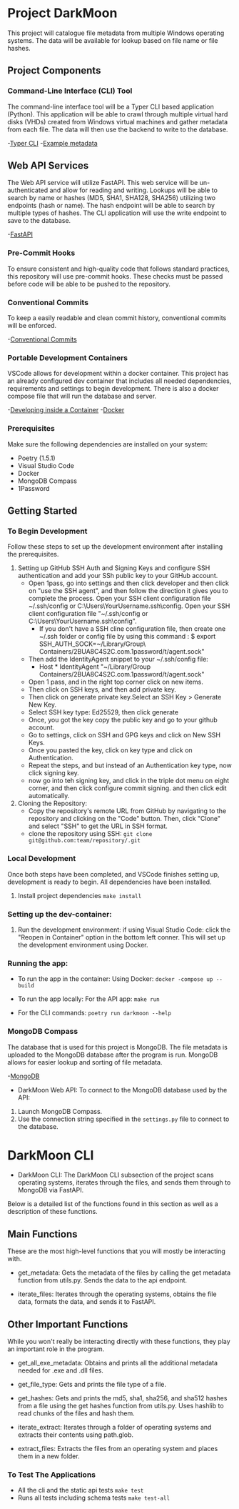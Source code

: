 # Project DarkMoon

This project will catalogue file metadata from multiple Windows operating systems. The data will be available for lookup based on file name or file hashes.

## Project Components

### Command-Line Interface (CLI) Tool

The command-line interface tool will be a Typer CLI based application (Python). This application will be able to crawl through multiple virtual hard disks (VHDs) created from Windows virtual machines and gather metadata from each file. The data will then use the backend to write to the database.

-[Typer CLI](https://typer.tiangolo.com) -[Example metadata](https://www.virustotal.com/gui/file/79bd6ba26c844639a596241f6a92fb453409738998ca60b79718534f3b0f9e65/details)

## Web API Services
The Web API service will utilize FastAPI. This web service will be un-authenticated and allow for reading and writing. Lookups will be able to search by name or hashes (MD5, SHA1, SHA128, SHA256) utilizing two endpoints (hash or name). The hash endpoint will be able to search by multiple types of hashes. The CLI application will use the write endpoint to save to the database.

-[FastAPI](https://fastapi.tiangolo.com)
### Pre-Commit Hooks

To ensure consistent and high-quality code that follows standard practices, this repository will use pre-commit hooks. These checks must be passed before code will be able to be pushed to the repository.

### Conventional Commits
To keep a easily readable and clean commit history, conventional commits will be enforced.

-[Conventional Commits](https://www.conventionalcommits.org/en/v1.0.0/)

### Portable Development Containers

VSCode allows for development within a docker container. This project has an already configured dev container that includes all needed dependencies, requirements and settings to begin development. There is also a docker compose file that will run the database and server.

-[Developing inside a Container](https://code.visualstudio.com/docs/remote/containers) -[Docker](https://www.docker.com/)

### Prerequisites

Make sure the following dependencies are installed on your system:
- Poetry (1.5.1)
- Visual Studio Code
- Docker
- MongoDB Compass
- 1Password

## Getting Started

### To Begin Development
Follow these steps to set up the development environment after installing the prerequisites.
1. Setting up GitHub SSH Auth and Signing Keys and configure SSH authentication and add your SSh public key to your GitHub account.
    - Open 1pass, go into settings and then click developer and then click on "use the SSH agent", and then follow the direction it gives you to complete the process. Open your SSH client configuration file \~/.ssh/config or C:\Users\YourUsername.ssh\config.
    Open your SSH client configuration file "~/.ssh/config or C:\Users\YourUsername\.ssh\config".
        - If you don't have a SSH cline configuration file, then create one \~/.ssh folder or config file by using this command :
       $ export SSH_AUTH_SOCK=~/Library/Group\ Containers/2BUA8C4S2C.com.1password/t/agent.sock"
    - Then add the IdentityAgent snippet to your ~/.ssh/config file:
        - Host *
            IdentityAgent "~/Library/Group Containers/2BUA8C4S2C.com.1password/t/agent.sock"
    - Open 1 pass, and in the right top corner click on new items.
    - Then click on SSH keys, and then add private key.
    - Then click on generate private key.Select an SSH Key > Generate New Key.
    - Select SSH key type: Ed25529, then click generate
    - Once, you got the key copy the public key and go to your github account.
    - Go to settings, click on SSH and GPG keys and click on New SSH Keys.
    - Once you pasted the key, click on key type and click on Authentication.
    - Repeat the steps, and but instead of an Authentication key type, now click signing key.
    - now go into teh signing key, and click in the triple dot menu on eight corner, and then click configure commit signing. and then click edit automatically.
2. Cloning the Repository:
    - Copy the repository's remote URL from GitHub by navigating to the repository and clicking on the "Code" button. Then, click "Clone" and select "SSH" to get the URL in SSH format.
    - clone the repository using SSH:
        `git clone git@github.com:team/repository/.git`

### Local Development

Once both steps have been completed, and VSCode finishes setting up, development is ready to begin. All dependencies have been installed.
1. Install project dependencies
    `make install`

### Setting up the dev-container:

1. Run the development environment:
    if using Visual Studio Code: click the "Reopen in Container" option in the bottom left conner. This will set up the development environment using Docker.

### Running the app:

- To run the app in the container:
Using Docker:
    `docker -compose up --build`

- To run the app locally:
For the API app:
    `make run`

- For the CLI commands:
    `poetry run darkmoon --help`

### MongoDB Compass

The database that is used for this project is MongoDB. The file metadata is uploaded to the MongoDB database after the program is run. MongoDB allows for easier lookup and sorting of file metadata.

-[MongoDB](https://www.mongodb.com)

- DarkMoon Web API:
To connect to the MongoDB database used by the API:
1. Launch MongoDB Compass.
2. Use the connection string specified in the `settings.py` file to connect to the database.

# DarkMoon CLI

- DarkMoon CLI:
The DarkMoon CLI subsection of the project scans operating systems, iterates through the files, and sends them through to MongoDB via FastAPI.

Below is a detailed list of the functions found in this section as well as a description of these functions.

## Main Functions
These are the most high-level functions that you will mostly be interacting with.

- get_metadata: Gets the metadata of the files by calling the get metadata function from utils.py. Sends the data to the api endpoint.

- iterate_files: Iterates through the operating systems, obtains the file data, formats the data, and sends it to FastAPI.

## Other Important Functions

While you won't really be interacting directly with these functions, they play an important role in the program.

- get_all_exe_metadata: Obtains and prints all the additional metadata needed for .exe and .dll files.

- get_file_type: Gets and prints the file type of a file.

- get_hashes: Gets and prints the md5, sha1, sha256, and sha512 hashes from a file using the get hashes function from utils.py. Uses hashlib to read chunks of the files and hash them.

- iterate_extract: Iterates through a folder of operating systems and extracts their contents using path.glob.

- extract_files: Extracts the files from an operating system and places them in a new folder.

### To Test The Applications

- All the cli and the static api tests
    `make test`
- Runs all tests including schema tests
    `make test-all`
